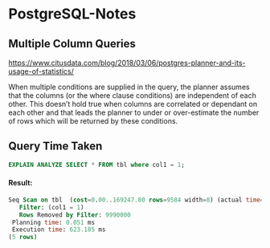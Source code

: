 # PostgreSQL-Notes

## Multiple Column Queries
https://www.citusdata.com/blog/2018/03/06/postgres-planner-and-its-usage-of-statistics/

When multiple conditions are supplied in the query, the planner assumes that the columns (or the where clause conditions) are independent of each other. This doesn’t hold true when columns are correlated or dependant on each other and that leads the planner to under or over-estimate the number of rows which will be returned by these conditions.

## Query Time Taken
```SQL
EXPLAIN ANALYZE SELECT * FROM tbl where col1 = 1;
```
#### Result:
```SQL
Seq Scan on tbl  (cost=0.00..169247.80 rows=9584 width=8) (actual time=0.641..622.851 rows=10000 loops=1)
   Filter: (col1 = 1)
   Rows Removed by Filter: 9990000
 Planning time: 0.051 ms
 Execution time: 623.185 ms
(5 rows)
```
